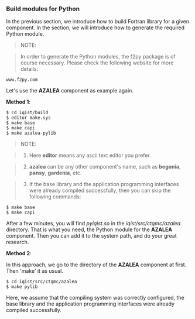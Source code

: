### Build modules for Python

In the previous section, we introduce how to build Fortran library for a given component. In the section, we will introduce how to generate the required Python module.

> NOTE: 

> In order to generate the Python modules, the f2py package is of course necessary. Please check the following website for more details:
```
www.f2py.com
```

Let's use the **AZALEA** component as example again.

**Method 1**:

```
$ cd iqist/build
$ editor make.sys
$ make base
$ make capi
$ make azalea-pylib
```

> NOTE: 

> 1. Here **editor** means any ascii text editor you prefer.

> 2. **azalea** can be any other component's name, such as **begonia**, **pansy**, **gardenia**, etc.

> 3. If the base library and the application programming interfaces were already compiled successfully, then you can skip the following commands:
```
$ make base
$ make capi
```

After a few minutes, you will find *pyiqist.so* in the *iqist/src/ctqmc/azalea* directory. That is what you need, the Python module for the **AZALEA** component. Then you can add it to the system path, and do your great research.

**Method 2**:

In this approach, we go to the directory of the **AZALEA** component at first. Then 'make' it as usual.

```
$ cd iqist/src/ctqmc/azalea
$ make pylib
```

Here, we assume that the compiling system was correctly configured, the base library and the application programming interfaces were already compiled successfully.